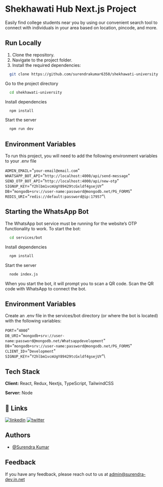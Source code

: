 
# Shekhawati Hub Next.js Project
Easily find college students near you by using our convenient search tool to connect with individuals in your area based on location, pincode, and more.


## Run Locally

1. Clone the repository.
2. Navigate to the project folder.
3. Install the required dependencies:

```bash
  git clone https://github.com/surendrakumar6350/shekhawati-university.git
```

Go to the project directory

```bash
  cd shekhawati-university
```

Install dependencies

```bash
  npm install
```

Start the server

```bash
  npm run dev
```


## Environment Variables
To run this project, you will need to add the following environment variables to your .env file


`ADMIN_EMAIL`="`your-email@email.com`"\
`WHATSAPP_BOT_API`="`http://localhost:4000/api/send-message`"\
`SEND_OTP_BOT_API`="`http://localhost:4000/api/new-otp`"\
`SIGNUP_KEY`="`Y2hlbm1vcmUgY89429tcGxldf4gsejUY`"\
`DB`="`mongodb+srv://user-name:password@mongodb.net/PG_FORMS`"\
`REDIS_URI`="`redis://default:password@ip:17957`"\


## Starting the WhatsApp Bot
The WhatsApp bot service must be running for the website’s OTP functionality to work. To start the bot:

```bash
  cd services/bot
```

Install dependencies

```bash
  npm install
```

Start the server

```bash
  node index.js
```

When you start the bot, it will prompt you to scan a QR code. Scan the QR code with WhatsApp to connect the bot.


## Environment Variables
Create an .env file in the services/bot directory (or where the bot is located) with the following variables:

`PORT`="`4000`"\
`DB_URI`="`mongodb+srv://user-name:password@mongodb.net/Whatsappdevelopment`"\
`DB`="`mongodb+srv://user-name:password@mongodb.net/PG_FORMS`"\
`CLIENT_ID`="`Development`"\
`SIGNUP_KEY`="`Y2hlbm1vcmUgY89429tcGxldf4gsejUY`"\



## Tech Stack

**Client:** React, Redux, Nextjs, TypeScript, TailwindCSS

**Server:** Node


## 🔗 Links
[![linkedin](https://img.shields.io/badge/linkedin-0A66C2?style=for-the-badge&logo=linkedin&logoColor=white)](https://www.linkedin.com/in/surendra6350/)
[![twitter](https://img.shields.io/badge/twitter-1DA1F2?style=for-the-badge&logo=twitter&logoColor=white)](https://x.com/dev_surendra_)


## Authors
- [@Surendra Kumar](https://github.com/surendrakumar6350)


## Feedback
If you have any feedback, please reach out to us at admin@surendra-dev.in.net


